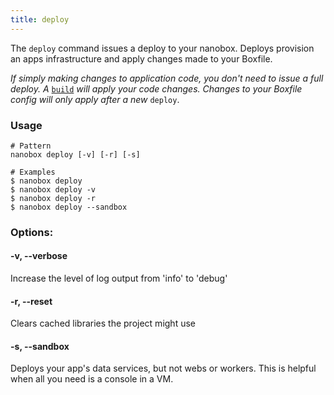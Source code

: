 ```yaml
---
title: deploy
---
```


The `deploy` command issues a deploy to your nanobox. Deploys provision an apps infrastructure and apply changes made to your Boxfile.

*If simply making changes to application code, you don't need to issue a full deploy. A* [`build`](/cli/build/) *will apply your code changes. Changes to your Boxfile config will only apply after a new* `deploy`.

### Usage
```shell
# Pattern
nanobox deploy [-v] [-r] [-s]

# Examples
$ nanobox deploy
$ nanobox deploy -v
$ nanobox deploy -r
$ nanobox deploy --sandbox
```

### Options:
#### -v, --verbose
Increase the level of log output from 'info' to 'debug'

#### -r, --reset
Clears cached libraries the project might use

#### -s, --sandbox
Deploys your app's data services, but not webs or workers. This is helpful when all you need is a console in a VM.
